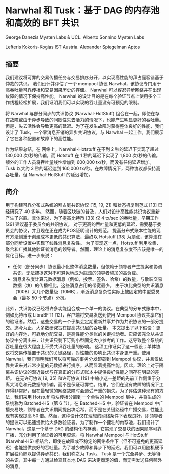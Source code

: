 # Narwhal 和 Tusk：基于 DAG 的内存池和高效的 BFT 共识

George Danezis Mysten Labs & UCL.  Alberto Sonnino Mysten Labs

Lefteris Kokoris-Kogias IST Austria. Alexander Spiegelman Aptos

## 摘要

我们建议将可靠的交易传播任务与交易排序分开，以实现高性能的拜占庭容错基于仲裁的共识。
我们设计并评估了一个 mempool 协议 Narwhal，该协议专门用于高吞吐量可靠传播和交易因果历史的存储。 
Narwhal 可以容忍异步网络并在出现故障的情况下保持高性能。 Narwhal 的设计目的是在每个验证节点上使用多个工作线程轻松扩展，我们证明我们可以实现的吞吐量没有可预见的限制。

将 Narwhal 与部分同步的共识协议 (Narwhal-HotStuff) 组合在一起，即使在存在故障或由于异步导致的间歇性失去活力的情况下，也能产生明显更好的吞吐量。
但是，失去活性会导致更高的延迟。为了在发生故障时获得整体良好的性能，我们设计了 Tusk，一个零消息开销的异步共识协议，与 Narwhal 一起工作。我们展示了它在各种配置和故障下的高性能。

作为结果总结，在 网络上，Narwhal-Hotstuff 在不到 2 秒的延迟下实现了超过 130,000 次/秒的传输，而 Hotstuff 在 1 秒的延迟下实现了 1,800 次/秒的传输。
额外的工作人员将吞吐量线性增加到 600,000 tx/秒，而没有任何延迟增加。
Tusk 以大约 3 秒的延迟达到 160,000 tx/秒。在故障情况下，两种协议都保持高吞吐量，但 Narwhal-HotStuff 的延迟增加。

## 简介

用于构建可靠分布式系统的拜占庭共识协议 [15, 19, 21] 和状态机复制范式 [13] 已经研究了 40 多年。
然而，随着区块链的普及，人们对设计高性能共识协议重新产生了兴趣。具体来说，为了提高比特币 [33] 仅 4 tx/sec 的吞吐量，早期工作 [29] 建议基于委员会的共识协议。
对于更高的吞吐量和更低的延迟，需要基于委员会的协议，并且现在正在成为POS证明设计的规范。
提高分布式账本性能的现有方法侧重于创建成本更低的共识算法，最终以 Hotstuff [38] 为顶点，该算法在部分同步设置中实现了线性消息复杂性。
为了实现这一点，Hotstuff 利用收集、聚合和广播其他验证者消息的领导者。然而，理论上的消息复杂度不应该是唯一的优化目标。进一步来说：
- 任何（部分同步）协议最小化整体消息数量，但依赖于领导者产生提案和协调共识，无法捕捉这对不可避免地成为瓶颈的领导者施加的高负载。
- 消息复杂度计算元数据消息（例如，投票、签名、哈希）的数量，与散装交易数据（块）的传播相比，这些消息占用的带宽最少。 由于块比典型的共识消息（100B）大几个数量级（10MB），渐近消息复杂性实际上被固定的中型委员会（最多 50 个节点）分摊。

此外，共识协议已经将许多功能组合成一个单一的协议。在典型的分布式账本中，例如比特币或 LibraBFT1 [12]，客户端将交易发送到使用 Mempool 协议共享它们的验证者。然后，这些交易的一个子集会定期重新共享并作为共识协议的一部分提交。迄今为止，大多数研究旨在提高共识层的吞吐量。
本文提出了以下假设：更好的内存池，可靠地分配交易，是高性能分类账的关键推动者。它应该完全从共识协议中分离出来，让共识只剩下订购小型固定大小参考的工作。这导致整个系统的吞吐量在很大程度上不受共识吞吐量的影响。
这项工作证实了这一假设；单体协议将交易传播置于共识的关键路径，对性能的影响比共识本身更严重。使用 Narwhal，我们表明我们可以将可靠的事务分发卸载到 Mempool 协议，并且仅依靠共识来对非常少量的元数据进行排序，从而显着提高性能。因此，理论上对于隔离共识协议的渐近最优与在真正的分布式账本中提供良好性能之间存在明显的差距。
在无许可协议 [9, 35] 和许可协议 [19] 中缩小这一差距的先前工作侧重于分离大消息和元数据的传输，而不是保证可靠性。结果，它们在没有故障的情况下工作得非常好，但在最轻微的网络故障时会遭受严重的损失。为了评估这种现有的方法，我们采用 Hotstuff 将块传播分离到一个单独的 Mempool 层中，并将生成的系统称为 Batched-HS（第 6 节）。在 Batched-HS 中，验证者在 Mempool 中广播交易块，领导者在共识期间提出块哈希，而不是在关键路径中广播交易，性能比现有实现提高 50 倍。然而，这种设计仅在理想的网络条件下表现良好，即领导者的提议可以迅速提供给大多数验证者。为了制作一个健壮的内存池，我们设计了 Narwhal，这是一个基于 DAG 的结构化内存池，它实现了交易块的因果顺序可靠广播，充分利用了验证者的可用资源。将 Narwhal Mempool 与 HotStuff (Narwhal-HS) 相结合，即使在故障或不稳定的网络条件下（但不可避免的更高延迟）也能提供良好的吞吐量。为了减少故障和异步下的延迟，我们可以用随机硬币扩展独角鲸以提供异步共识，我们称之为 Tusk。 Tusk 是一个完全异步、无等待的共识，其中每一方通过检查其本地 DAG 来决定商定的值，而无需发送任何额外的消息。
